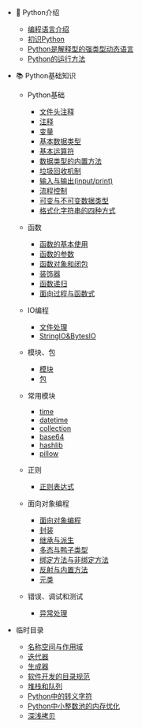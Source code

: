 - 🥇 Python介绍
    - [编程语言介绍](/Python基础知识/Python介绍/1.编程语言介绍.md)
    - [初识Python](/Python基础知识/Python介绍/2.初识Python.md)
    - [Python是解释型的强类型动态语言](/Python基础知识/Python介绍/3.Python是解释型的强类型动态语言.md)
    - [Python的运行方法](/Python基础知识/Python介绍/4.Python的运行方法.md)

- 📚 Python基础知识

    - Python基础

        - [文件头注释](/Python基础知识/Python基础/01.python文件头部.md)
        - [注释](/Python基础知识/Python基础/02.注释.md)
        - [变量](/Python基础知识/Python基础/03.变量.md)
        - [基本数据类型](/Python基础知识/Python基础/04.基本数据类型.md)
        - [基本运算符](/Python基础知识/Python基础/05.基本运算符.md)
        - [数据类型的内置方法](/Python基础知识/Python基础/06.基本数据类型的内置方法.md)
        - [垃圾回收机制](/Python基础知识/Python基础/07.垃圾回收机制.md)
        - [输入与输出(input/print)](/Python基础知识/Python基础/08.输入与输出.md)
        - [流程控制](/Python基础知识/Python基础/09.流程控制.md)
        - [可变与不可变数据类型](/Python基础知识/Python小知识点/可变与不可变数据类型.md)
        - [格式化字符串的四种方式](/Python基础知识/Python小知识点/格式化字符串的四种方式.md)

    - 函数

        - [函数的基本使用](/Python基础知识/Python基础/11.函数的基本使用.md)
        - [函数的参数](/Python基础知识/Python基础/12.函数的参数.md)
        - [函数对象和闭包](/Python基础知识/Python基础/14.函数对象和闭包.md)
        - [装饰器](/Python基础知识/Python基础/15.装饰器.md)
        - [函数递归](/Python基础知识/Python基础/18.函数递归.md)
        - [面向过程与函数式](/Python基础知识/Python基础/19.面向过程与函数式.md)

    - IO编程

        - [文件处理](/Python基础知识/Python基础/10.文件处理.md)
        - [StringIO&BytesIO](/Python基础知识/Python基础/StringIO_and_BytesIO.md)

    - 模块、包

        - [模块](/Python基础知识/Python基础/20.模块.md)
        - [包](/Python基础知识/Python基础/21.包.md)

    - 常用模块
        - [time](/Python基础知识/Python常用模块/time模块.md)
        - [datetime](/Python基础知识/Python常用模块/datetime模块.md)
        - [collection](/Python基础知识/Python常用模块/collection模块.md)
        - [base64](/Python基础知识/Python常用模块/base64模块.md)
        - [hashlib](/Python基础知识/Python常用模块/hashlib模块.md)
        - [pillow](/Python基础知识/Python常用模块/pillow模块.md)

    - 正则

        - [正则表达式](/Python基础知识/正则/正则表达式.md)

    - 面向对象编程

        - [面向对象编程](/Python基础知识/Python基础/23.面向对象编程.md)
        - [封装](/Python基础知识/Python基础/24.封装.md)
        - [继承与派生](/Python基础知识/Python基础/25.继承与派生.md)
        - [多态与鸭子类型](/Python基础知识/Python基础/26.多态与鸭子类型.md)
        - [绑定方法与非绑定方法](/Python基础知识/Python基础/27.绑定方法与非绑定方法.md)
        - [反射与内置方法](/Python基础知识/Python基础/28.反射与内置方法.md)
        - [元类](/Python基础知识/Python基础/29.元类.md)

    - 错误、调试和测试

        - [异常处理](/Python基础知识/Python基础/30.异常处理.md)

- 临时目录

    - [名称空间与作用域](/Python基础知识/Python基础/13.名称空间与作用域.md)
    - [迭代器](/Python基础知识/Python基础/16.迭代器.md)
    - [生成器](/Python基础知识/Python基础/17.生成器.md)
    - [软件开发的目录规范](/Python基础知识/Python基础/22.软件开发的目录规范.md)
    - [堆栈和队列](/Python基础知识/Python基础/堆栈和队列.md)
    - [Python中的转义字符](/Python基础知识/Python小知识点/Python中的转义字符.md)
    - [Python中小整数池的内存优化](/Python基础知识/Python小知识点/Python中小整数池的内存优化.md)
    - [深浅拷贝](/Python基础知识/Python小知识点/深浅拷贝.md)

